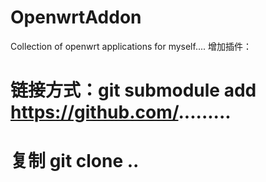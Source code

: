 # OpenwrtAddon
Collection of  openwrt applications for myself....
增加插件：
#  链接方式：git  submodule add   https://github.com/.........
#  复制    git clone ..
